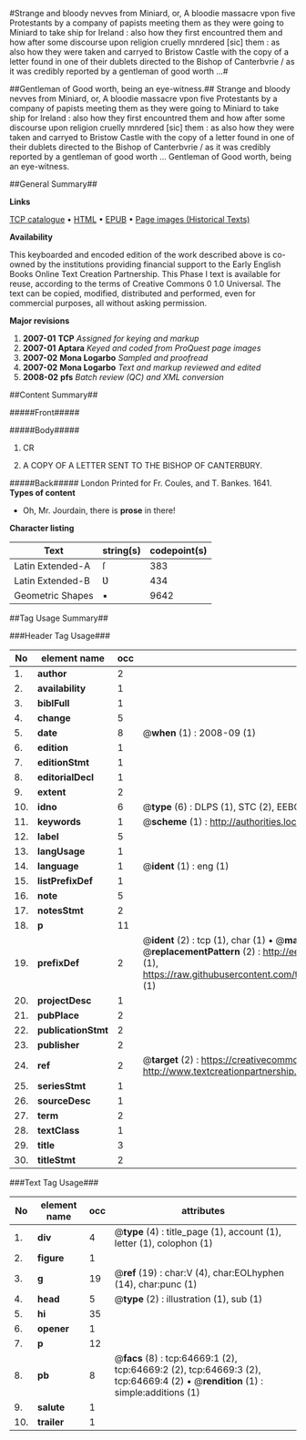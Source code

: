 #Strange and bloody nevves from Miniard, or, A bloodie massacre vpon five Protestants by a company of papists meeting them as they were going to Miniard to take ship for Ireland : also how they first encountred them and how after some discourse upon religion cruelly mnrdered [sic] them : as also how they were taken and carryed to Bristow Castle with the copy of a letter found in one of their dublets directed to the Bishop of Canterbvrie / as it was credibly reported by a gentleman of good worth ...#

##Gentleman of Good worth, being an eye-witness.##
Strange and bloody nevves from Miniard, or, A bloodie massacre vpon five Protestants by a company of papists meeting them as they were going to Miniard to take ship for Ireland : also how they first encountred them and how after some discourse upon religion cruelly mnrdered [sic] them : as also how they were taken and carryed to Bristow Castle with the copy of a letter found in one of their dublets directed to the Bishop of Canterbvrie / as it was credibly reported by a gentleman of good worth ...
Gentleman of Good worth, being an eye-witness.

##General Summary##

**Links**

[TCP catalogue](http://www.ota.ox.ac.uk/tcp/)  • 
[HTML](http://tei.it.ox.ac.uk/tcp/Texts-HTML/free/A61/A61735.html)  • 
[EPUB](http://tei.it.ox.ac.uk/tcp/Texts-EPUB/free/A61/A61735.epub) • 
[Page images (Historical Texts)](https://data.historicaltexts.jisc.ac.uk/view?pubId=eebo-12626874e&pageId=eebo-12626874e-64669-1)

**Availability**

This keyboarded and encoded edition of the
	       work described above is co-owned by the institutions
	       providing financial support to the Early English Books
	       Online Text Creation Partnership. This Phase I text is
	       available for reuse, according to the terms of Creative
	       Commons 0 1.0 Universal. The text can be copied,
	       modified, distributed and performed, even for
	       commercial purposes, all without asking permission.

**Major revisions**

1. __2007-01__ __TCP__ *Assigned for keying and markup*
1. __2007-01__ __Aptara__ *Keyed and coded from ProQuest page images*
1. __2007-02__ __Mona Logarbo__ *Sampled and proofread*
1. __2007-02__ __Mona Logarbo__ *Text and markup reviewed and edited*
1. __2008-02__ __pfs__ *Batch review (QC) and XML conversion*

##Content Summary##

#####Front#####

#####Body#####

1. CR

1. A
COPY OF A
LETTER SENT TO
THE BISHOP OF CANTERBƲRY.

#####Back#####
London Printed for Fr. Coules, and T. Bankes. 1641.
**Types of content**

  * Oh, Mr. Jourdain, there is **prose** in there!

**Character listing**


|Text|string(s)|codepoint(s)|
|---|---|---|
|Latin Extended-A|ſ|383|
|Latin Extended-B|Ʋ|434|
|Geometric Shapes|▪|9642|

##Tag Usage Summary##

###Header Tag Usage###

|No|element name|occ|attributes|
|---|---|---|---|
|1.|__author__|2||
|2.|__availability__|1||
|3.|__biblFull__|1||
|4.|__change__|5||
|5.|__date__|8| @__when__ (1) : 2008-09 (1)|
|6.|__edition__|1||
|7.|__editionStmt__|1||
|8.|__editorialDecl__|1||
|9.|__extent__|2||
|10.|__idno__|6| @__type__ (6) : DLPS (1), STC (2), EEBO-CITATION (1), OCLC (1), VID (1)|
|11.|__keywords__|1| @__scheme__ (1) : http://authorities.loc.gov/ (1)|
|12.|__label__|5||
|13.|__langUsage__|1||
|14.|__language__|1| @__ident__ (1) : eng (1)|
|15.|__listPrefixDef__|1||
|16.|__note__|5||
|17.|__notesStmt__|2||
|18.|__p__|11||
|19.|__prefixDef__|2| @__ident__ (2) : tcp (1), char (1)  •  @__matchPattern__ (2) : ([0-9\-]+):([0-9IVX]+) (1), (.+) (1)  •  @__replacementPattern__ (2) : http://eebo.chadwyck.com/downloadtiff?vid=$1&page=$2 (1), https://raw.githubusercontent.com/textcreationpartnership/Texts/master/tcpchars.xml#$1 (1)|
|20.|__projectDesc__|1||
|21.|__pubPlace__|2||
|22.|__publicationStmt__|2||
|23.|__publisher__|2||
|24.|__ref__|2| @__target__ (2) : https://creativecommons.org/publicdomain/zero/1.0/ (1), http://www.textcreationpartnership.org/docs/. (1)|
|25.|__seriesStmt__|1||
|26.|__sourceDesc__|1||
|27.|__term__|2||
|28.|__textClass__|1||
|29.|__title__|3||
|30.|__titleStmt__|2||


###Text Tag Usage###

|No|element name|occ|attributes|
|---|---|---|---|
|1.|__div__|4| @__type__ (4) : title_page (1), account (1), letter (1), colophon (1)|
|2.|__figure__|1||
|3.|__g__|19| @__ref__ (19) : char:V (4), char:EOLhyphen (14), char:punc (1)|
|4.|__head__|5| @__type__ (2) : illustration (1), sub (1)|
|5.|__hi__|35||
|6.|__opener__|1||
|7.|__p__|12||
|8.|__pb__|8| @__facs__ (8) : tcp:64669:1 (2), tcp:64669:2 (2), tcp:64669:3 (2), tcp:64669:4 (2)  •  @__rendition__ (1) : simple:additions (1)|
|9.|__salute__|1||
|10.|__trailer__|1||
